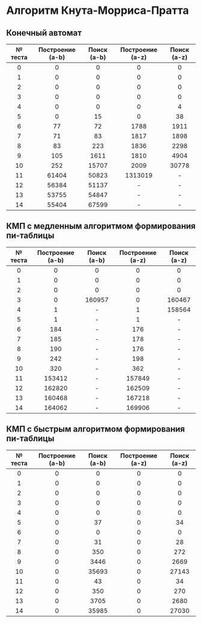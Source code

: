 # Алгоритм Кнута-Морриса-Пратта

## Конечный автомат

| № теста | Построение (a-b) | Поиск (a-b) | Построение (a-z) | Поиск (a-z) |
| :-----: | :--------------: | :---------: | :--------------: | :---------: |
|    0    |        0         |      0      |        0         |      0      |
|    1    |        0         |      0      |        0         |      0      |
|    2    |        0         |      0      |        0         |      0      |
|    3    |        0         |      0      |        0         |      0      |
|    4    |        0         |      0      |        0         |      4      |
|    5    |        0         |     15      |        0         |     38      |
|    6    |        77        |     72      |       1788       |    1911     |
|    7    |        71        |     83      |       1817       |    1898     |
|    8    |        83        |     223     |       1836       |    2298     |
|    9    |       105        |    1611     |       1810       |    4904     |
|   10    |       252        |    15707    |       2009       |    30778    |
|   11    |      61404       |    50823    |     1313019      |      -      |
|   12    |      56384       |    51137    |        -         |      -      |
|   13    |      53755       |    54847    |        -         |      -      |
|   14    |      55404       |    67599    |        -         |      -      |

## КМП с медленным алгоритмом формирования пи-таблицы

| № теста | Построение (a-b) | Поиск (a-b) | Построение (a-z) | Поиск (a-z) |
| :-----: | :--------------: | :---------: | :--------------: | :---------: |
|    0    |        0         |      0      |        0         |      0      |
|    1    |        0         |      0      |        0         |      0      |
|    2    |        0         |      0      |        0         |      0      |
|    3    |        0         |   160957    |        0         |   160467    |
|    4    |        1         |      -      |        1         |   158564    |
|    5    |        1         |      -      |        1         |      -      |
|    6    |       184        |      -      |       176        |      -      |
|    7    |       185        |      -      |       178        |      -      |
|    8    |       190        |      -      |       176        |      -      |
|    9    |       242        |      -      |       198        |      -      |
|   10    |       320        |      -      |       362        |      -      |
|   11    |      153412      |      -      |      157849      |      -      |
|   12    |      162820      |      -      |      162509      |      -      |
|   13    |      160468      |      -      |      167218      |      -      |
|   14    |      164062      |      -      |      169906      |      -      |

## КМП с быстрым алгоритмом формирования пи-таблицы

| № теста | Построение (a-b) | Поиск (a-b) | Построение (a-z) | Поиск (a-z) |
| :-----: | :--------------: | :---------: | :--------------: | :---------: |
|    0    |        0         |      0      |        0         |      0      |
|    1    |        0         |      0      |        0         |      0      |
|    2    |        0         |      0      |        0         |      0      |
|    3    |        0         |      0      |        0         |      0      |
|    4    |        0         |      0      |        0         |      0      |
|    5    |        0         |     37      |        0         |     34      |
|    6    |        0         |      0      |        0         |      0      |
|    7    |        0         |     31      |        0         |     28      |
|    8    |        0         |     350     |        0         |     272     |
|    9    |        0         |    3446     |        0         |    2669     |
|   10    |        0         |    35693    |        0         |    27143    |
|   11    |        0         |     43      |        0         |     34      |
|   12    |        0         |     350     |        0         |     270     |
|   13    |        0         |    3705     |        0         |    2680     |
|   14    |        0         |    35985    |        0         |    27030    |

